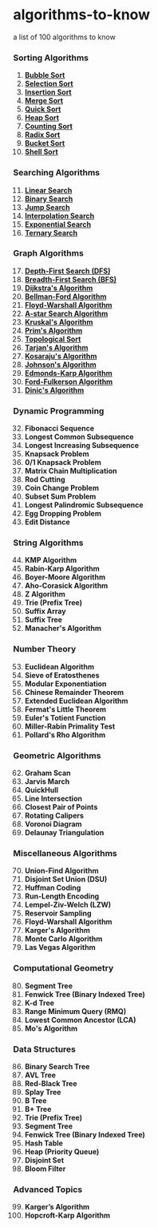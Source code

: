 # algorithms-to-know
a list of 100 algorithms to know

### Sorting Algorithms
1. **[Bubble Sort](sorting/001_bubble_sort.py)**
2. **[Selection Sort](sorting/002_selection_sort.py)**
3. **[Insertion Sort](sorting/003_insertion_sort.py)**
4. **[Merge Sort](sorting/004_merge_sort.py)**
5. **[Quick Sort](sorting/005_quick_sort.py)**
6. **[Heap Sort](sorting/006_heap_sort.py)**
7. **[Counting Sort](sorting/007_counting_sort.py)**
8. **[Radix Sort](sorting/008_radix_sort.py)**
9. **[Bucket Sort](sorting/009_bucket_sort.py)**
10. **[Shell Sort](sorting/010_shell_sort.py)**

### Searching Algorithms
11. **[Linear Search](searching/011_linear_search.py)**
12. **[Binary Search](searching/012_binary_search.py)**
13. **[Jump Search](searching/013_jump_search.py)**
14. **[Interpolation Search](searching/014_interpolation_search.py)**
15. **[Exponential Search](searching/015_exponential_search.py)**
16. **[Ternary Search](searching/016_ternary_search.py)**

### Graph Algorithms
17. **[Depth-First Search (DFS)](graph/017_dfs.py)**
18. **[Breadth-First Search (BFS)](graph/018_bfs.py)**
19. **[Dijkstra's Algorithm](graph/019_dijkstra.py)**
20. **[Bellman-Ford Algorithm](graph/020_bellman_ford.py)**
21. **[Floyd-Warshall Algorithm](graph/021_floyd_warshall.py)**
22. **[A-star Search Algorithm](graph/022_a_star.py)**
23. **[Kruskal's Algorithm](graph/023_kruskal.py)**
24. **[Prim's Algorithm](graph/024_prim.py)**
25. **[Topological Sort](graph/025_topological_sort.py)**
26. **[Tarjan's Algorithm](graph/026_tarjan_scc.py)**
27. **[Kosaraju's Algorithm](graph/027_kosaraju_scc.py)**
28. **[Johnson's Algorithm](graph/028_johnson.py)**
29. **[Edmonds-Karp Algorithm](graph/029_edmonds_karp.py)**
30. **[Ford-Fulkerson Algorithm](graph/030_ford_fulkerson.py)**
31. **[Dinic's Algorithm](graph/031_dinic.py)**

### Dynamic Programming
32. **Fibonacci Sequence**
33. **Longest Common Subsequence**
34. **Longest Increasing Subsequence**
35. **Knapsack Problem**
36. **0/1 Knapsack Problem**
37. **Matrix Chain Multiplication**
38. **Rod Cutting**
39. **Coin Change Problem**
40. **Subset Sum Problem**
41. **Longest Palindromic Subsequence**
42. **Egg Dropping Problem**
43. **Edit Distance**

### String Algorithms
44. **KMP Algorithm**
45. **Rabin-Karp Algorithm**
46. **Boyer-Moore Algorithm**
47. **Aho-Corasick Algorithm**
48. **Z Algorithm**
49. **Trie (Prefix Tree)**
50. **Suffix Array**
51. **Suffix Tree**
52. **Manacher's Algorithm**

### Number Theory
53. **Euclidean Algorithm**
54. **Sieve of Eratosthenes**
55. **Modular Exponentiation**
56. **Chinese Remainder Theorem**
57. **Extended Euclidean Algorithm**
58. **Fermat's Little Theorem**
59. **Euler's Totient Function**
60. **Miller-Rabin Primality Test**
61. **Pollard's Rho Algorithm**

### Geometric Algorithms
62. **Graham Scan**
63. **Jarvis March**
64. **QuickHull**
65. **Line Intersection**
66. **Closest Pair of Points**
67. **Rotating Calipers**
68. **Voronoi Diagram**
69. **Delaunay Triangulation**

### Miscellaneous Algorithms
70. **Union-Find Algorithm**
71. **Disjoint Set Union (DSU)**
72. **Huffman Coding**
73. **Run-Length Encoding**
74. **Lempel-Ziv-Welch (LZW)**
75. **Reservoir Sampling**
76. **Floyd-Warshall Algorithm**
77. **Karger's Algorithm**
78. **Monte Carlo Algorithm**
79. **Las Vegas Algorithm**

### Computational Geometry
80. **Segment Tree**
81. **Fenwick Tree (Binary Indexed Tree)**
82. **K-d Tree**
83. **Range Minimum Query (RMQ)**
84. **Lowest Common Ancestor (LCA)**
85. **Mo's Algorithm**

### Data Structures
86. **Binary Search Tree**
87. **AVL Tree**
88. **Red-Black Tree**
89. **Splay Tree**
90. **B Tree**
91. **B+ Tree**
92. **Trie (Prefix Tree)**
93. **Segment Tree**
94. **Fenwick Tree (Binary Indexed Tree)**
95. **Hash Table**
96. **Heap (Priority Queue)**
97. **Disjoint Set**
98. **Bloom Filter**

### Advanced Topics
99. **Karger’s Algorithm**
100. **Hopcroft-Karp Algorithm**
